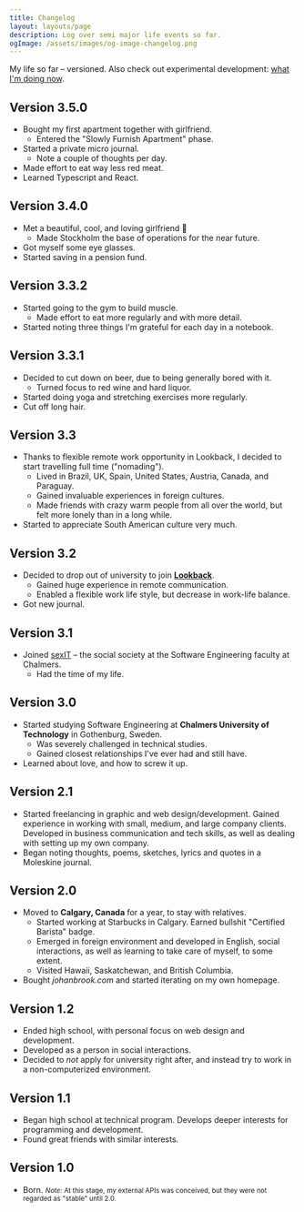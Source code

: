 ```yaml
---
title: Changelog
layout: layouts/page
description: Log over semi major life events so far.
ogImage: /assets/images/og-image-changelog.png
---
```


<p class="measure">
My life so far – versioned. Also check out experimental development: <a href="/now">what I'm doing now</a>.
</p>

## Version 3.5.0

<ul class="latest">
  <li>Bought my first apartment together with girlfriend.
    <ul>
      <li>Entered the "Slowly Furnish Apartment" phase.</li>
    </ul>
  </li>
  <li>Started a private micro journal.
    <ul>
      <li>Note a couple of thoughts per day.</li>
    </ul>
  </li>
  <li>Made effort to eat way less red meat.</li>
  <li>Learned Typescript and React.</li>
</ul>

## Version 3.4.0

<ul>
  <li>Met a beautiful, cool, and loving girlfriend 🌻
    <ul>
      <li>Made Stockholm the base of operations for the near future.</li>
    </ul>
  </li>
  <li>Got myself some eye glasses.</li>
  <li>Started saving in a pension fund.</li>
</ul>

## Version 3.3.2

- Started going to the gym to build muscle.
  - Made effort to eat more regularly and with more detail.
- Started noting three things I'm grateful for each day in a notebook.

## Version 3.3.1

- Decided to cut down on beer, due to being generally bored with it.
  - Turned focus to red wine and hard liquor.
- Started doing yoga and stretching exercises more regularly.
- Cut off long hair.

## Version 3.3

- Thanks to flexible remote work opportunity in Lookback, I decided to start travelling full time ("nomading").
  - Lived in Brazil, UK, Spain, United States, Austria, Canada, and Paraguay.
  - Gained invaluable experiences in foreign cultures.
  - Made friends with crazy warm people from all over the world, but felt more lonely than in a long while.
- Started to appreciate South American culture very much.

## Version 3.2

- Decided to drop out of university to join [**Lookback**](http://lookback.io).
  - Gained huge experience in remote communication.
  - Enabled a flexible work life style, but decrease in work-life balance.
- Got new journal.

## Version 3.1

- Joined [sexIT](http://sexit.chalmers.it) – the social society at the Software Engineering faculty at Chalmers.
  - Had the time of my life.

## Version 3.0

- Started studying Software Engineering at **Chalmers University of Technology** in Gothenburg, Sweden.
  - Was severely challenged in technical studies.
  - Gained closest relationships I've ever had and still have.
- Learned about love, and how to screw it up.

## Version 2.1

- Started freelancing in graphic and web design/development. Gained experience in working with small, medium, and large company clients. Developed in business communication and tech skills, as well as dealing with setting up my own company.
- Began noting thoughts, poems, sketches, lyrics and quotes in a Moleskine journal.

## Version 2.0

- Moved to **Calgary, Canada** for a year, to stay with relatives.
  - Started working at Starbucks in Calgary. Earned bullshit "Certified Barista" badge.
  - Emerged in foreign environment and developed in English, social interactions, as well as learning to take care of myself, to some extent.
  - Visited Hawaii, Saskatchewan, and British Columbia.
- Bought _johanbrook.com_ and started iterating on my own homepage.

## Version 1.2

- Ended high school, with personal focus on web design and development.
- Developed as a person in social interactions.
- Decided to _not_ apply for university right after, and instead try to work in a non-computerized environment.

## Version 1.1

- Began high school at technical program. Develops deeper interests for programming and development.
- Found great friends with similar interests.

## Version 1.0

- Born. <small class="muted"><em>Note:</em> At this stage, my external APIs was conceived, but they were not regarded as "stable" until 2.0.
